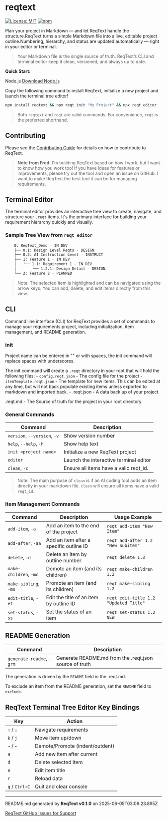 # reqtext

[![License: MIT](https://img.shields.io/badge/license-MIT-blue.svg)](https://opensource.org/license/mit/)
[![npm](https://img.shields.io/npm/v/reqtext?color=blue)](https://www.npmjs.com/package/reqtext)

Plan your project in Markdown — and let ReqText handle the structure.ReqText turns a simple Markdown file into a live, editable project outline.Numbering, hierarchy, and status are updated automatically — right in your editor or terminal.

> Your Markdown file is the single source of truth.
> ReqText’s CLI and terminal editor keep it clean, versioned, and always up to date.

**Quick Start:**

Node.js [Download Node.js](https://nodejs.org/en/download/) 

Copy the following command to install ReqText, initialize a new project and launch the terminal tree editor!

```bash
npm install reqtext && npx reqt init "My Project" && npx reqt editor
```
> Both `reqtext` and `reqt` are valid commands. For convenience, `reqt` is the preferred shorthand.

## Contributing
Please see the [Contributing Guide](CONTRIBUTING.md) for details on how to contribute to ReqText.

> **Note from Fred**: I'm building ReqText based on how I work, but I want to know how you work too! If you have ideas for features or improvements, please try out the tool and open an issue on GitHub. I want to make ReqText the best tool it can be for managing requirements.

## Terminal Editor

The terminal editor provides an interactive tree view to create, navigate, and structure your `.reqt` items. It's the primary interface for building your requirement hierarchy quickly and visually.

### Sample Tree View from `reqt editor`

```bash
    0: ReqText_Demo - IN DEV
    ├── 0.1: Design Level Reqts - DESIGN
    ├── 0.2: AI Instruction Level - INSTRUCT
    ├── 1: Feature 1 - IN DEV
    │   └── 1.1: Requirement 1 - IN DEV
    │       └── 1.2.1: Design Detail - DESIGN
    └── 2: Feature 2 - PLANNED
```
> Note: The selected item is highlighted and can be navigated using the arrow keys. You can add, delete, and edit items directly from this view.

## CLI

Command line interface (CLI) for ReqText provides a set of commands to manage your requirements project, including initialization, item management, and README generation.

### init <project name>

Project name can be entered in "" or with spaces, the init command will replace spaces with underscores.

The init command will create a `.reqt` directory in your root that will hold the following files:
    - `config.reqt.json` - The config file for the project
    - `itemTemplate.reqt.json` - The template for new items. This can be edited at any time, but will not back populate existing items unless exported to markdown and imported back.
    - <project name>.reqt.json - A data back up of your project.

<project name>.reqt.md - The Source of truth for the project in your root directory.

### General Commands

| Command                | Description                          |
|------------------------|--------------------------------------|
| `version`, `--version`, `-v` | Show version number                |
| `help`, `--help`, `-h`       | Show help text                     |
| `init <project name>`        | Initialize a new ReqText project   |
| `editor`                     | Launch the interactive terminal editor |
| `clean`, `-c`                | Ensure all items have a valid reqt_id. |

> Note: The main purpose of `clean` is if an AI coding tool adds an item directly in your markdown file. `clean` will ensure all items have a valid `reqt_id`.

### Item Management Commands

| Command                        | Description                               | Usage Example |
|--------------------------------|-------------------------------------------|----------------|
| `add-item`, `-a`              | Add an item to the end of the project     | `reqt add-item "New Item"` |
| `add-after`, `-aa`            | Add an item after a specific outline ID   | `reqt add-after 1.2 "New Subitem"` |
| `delete`, `-d`                | Delete an item by outline number          | `reqt delete 1.3` |
| `make-children`, `-mc`        | Demote an item (and its children)         | `reqt make-children 1.2` |
| `make-sibling`, `-ms`         | Promote an item (and its children)        | `reqt make-sibling 1.2` |
| `edit-title`, `-et`           | Edit the title of an item by outline ID   | `reqt edit-title 1.2 "Updated Title"` |
| `set-status`, `-ss`           | Set the status of an item                 | `reqt set-status 1.2 NEW` |

## README Generation

| Command | Description |
| --- | --- |
| `generate-readme`, `-grm`     | Generate README.md from the .reqt.json source of truth |

The generation is driven by the `README` field in the .reqt.md.

To exclude an item from the README generation, set the `README` field to `exclude`.

## ReqText Terminal Tree Editor Key Bindings

| Key            | Action                          |
| -------------- | ------------------------------- |
| `↑` / `↓`      | Navigate requirements           |
| `k` / `j`      | Move item up/down               |
| `→` / `←`      | Demote/Promote (indent/outdent) |
| `a`            | Add new item after current      |
| `d`            | Delete selected item            |
| `e`            | Edit item title                 |
| `r`            | Reload data                     |
| `q` / `Ctrl+C` | Quit and clear console          |

---
README.md generated by **ReqText v0.1.0** on 2025-06-05T03:09:23.895Z

[ReqText GitHub Issues for Support](https://github.com/fred-terzi/reqtext/issues)
